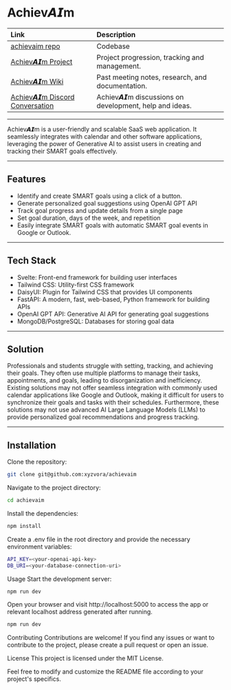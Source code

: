 # Achiev𝘼𝙄m

| Link                                                           | Description                                           |
| :------------------------------------------------------------- | :---------------------------------------------------- |
| [achievaim repo](https://github.com/xyvora/achievaim)          | Codebase                                              |
| [Achiev𝘼𝙄m Project](https://github.com/orgs/xyvora/projects/1) | Project progression, tracking and management.         |
| [Achiev𝘼𝙄m Wiki](https://github.com/xyvora/achievaim/wiki)     | Past meeting notes, research, and documentation.      |
| [Achiev𝘼𝙄m Discord Conversation](https://discord.gg/n3CDBbWw)  | Achiev𝘼𝙄m discussions on development, help and ideas. |

---

Achiev𝘼𝙄m is a user-friendly and scalable SaaS web application. It seamlessly integrates with calendar and other software applications, leveraging the power of Generative AI to assist users in creating and tracking their SMART goals effectively.

---

## Features

- Identify and create SMART goals using a click of a button.
- Generate personalized goal suggestions using OpenAI GPT API
- Track goal progress and update details from a single page
- Set goal duration, days of the week, and repetition
- Easily integrate SMART goals with automatic SMART goal events in Google or Outlook.

---

## Tech Stack

- Svelte: Front-end framework for building user interfaces
- Tailwind CSS: Utility-first CSS framework
- DaisyUI: Plugin for Tailwind CSS that provides UI components
- FastAPI: A modern, fast, web-based, Python framework for building APIs
- OpenAI GPT API: Generative AI API for generating goal suggestions
- MongoDB/PostgreSQL: Databases for storing goal data

---

## Solution

Professionals and students struggle with setting, tracking, and achieving their goals. They often use multiple platforms to manage their tasks, appointments, and goals, leading to disorganization and inefficiency. Existing solutions may not offer seamless integration with commonly used calendar applications like Google and Outlook, making it difficult for users to synchronize their goals and tasks with their schedules. Furthermore, these solutions may not use advanced AI Large Language Models (LLMs) to provide personalized goal recommendations and progress tracking.

---

## Installation

Clone the repository:

```sh
git clone git@github.com:xyzvora/achievaim
```

Navigate to the project directory:

```sh
cd achievaim
```

Install the dependencies:

```sh
npm install
```

Create a .env file in the root directory and provide the necessary environment variables:

```sh
API_KEY=<your-openai-api-key>
DB_URI=<your-database-connection-uri>
```

Usage
Start the development server:

```sh
npm run dev
```

Open your browser and visit http://localhost:5000 to access the app or relevant localhost address generated after running.

```sh
npm run dev
```

Contributing
Contributions are welcome! If you find any issues or want to contribute to the project, please create a pull request or open an issue.

License
This project is licensed under the MIT License.

Feel free to modify and customize the README file according to your project's specifics.
